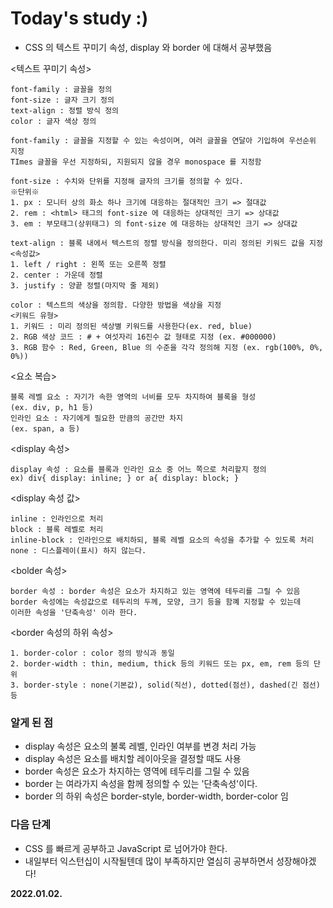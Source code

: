 # Today's study :)
- CSS 의 텍스트 꾸미기 속성, display 와 border 에 대해서 공부했음

<텍스트 꾸미기 속성>

    font-family : 글꼴을 정의
    font-size : 글자 크기 정의
    text-align : 정렬 방식 정의
    color : 글자 색상 정의
    
<font-family>

    font-family : 글꼴을 지정할 수 있는 속성이며, 여러 글꼴을 연달아 기입하여 우선순위 지정
    TImes 글꼴을 우선 지정하되, 지원되지 않을 경우 monospace 를 지정함

<font-size>

    font-size : 수치와 단위를 지정해 글자의 크기를 정의할 수 있다.
    ※단위※
    1. px : 모니터 상의 화소 하나 크기에 대응하는 절대적인 크기 => 절대값
    2. rem : <html> 태그의 font-size 에 대응하는 상대적인 크기 => 상대값
    3. em : 부모태그(상위태그) 의 font-size 에 대응하는 상대적인 크기 => 상대값
    
<text-align>
    
    text-align : 블록 내에서 텍스트의 정렬 방식을 정의한다. 미리 정의된 키워드 값을 지정
    <속성값>
    1. left / right : 왼쪽 또는 오른쪽 정렬
    2. center : 가운데 정렬
    3. justify : 양끝 정렬(마지막 줄 제외)
    
<color>

    color : 텍스트의 색상을 정의함. 다양한 방법을 색상을 지정
    <키워드 유형>
    1. 키워드 : 미리 정의된 색상별 키워드를 사용한다(ex. red, blue)
    2. RGB 색상 코드 : # + 여섯자리 16진수 값 형태로 지정 (ex. #000000)
    3. RGB 함수 : Red, Green, Blue 의 수준을 각각 정의해 지정 (ex. rgb(100%, 0%, 0%))
    
<요소 복습>

    블록 레벨 요소 : 자기가 속한 영역의 너비를 모두 차지하여 블록을 형성
    (ex. div, p, h1 등)
    인라인 요소 : 자기에게 필요한 만큼의 공간만 차지
    (ex. span, a 등)

<display 속성>

    display 속성 : 요소를 블록과 인라인 요소 중 어느 쪽으로 처리할지 정의
    ex) div{ display: inline; } or a{ display: block; }
    
<display 속성 값>

    inline : 인라인으로 처리
    block : 블록 레벨로 처리
    inline-block : 인라인으로 배치하되, 블록 레벨 요소의 속성을 추가할 수 있도록 처리
    none : 디스플레이(표시) 하지 않는다.
    
<bolder 속성>

    border 속성 : border 속성은 요소가 차지하고 있는 영역에 테두리를 그릴 수 있음
    border 속성에는 속성값으로 테두리의 두께, 모양, 크기 등을 함꼐 지정할 수 있는데
    이러한 속성을 '단축속성' 이라 한다.
    
<border 속성의 하위 속성>
    
    1. border-color : color 정의 방식과 동일
    2. border-width : thin, medium, thick 등의 키워드 또는 px, em, rem 등의 단위
    3. border-style : none(기본값), solid(직선), dotted(점선), dashed(긴 점선) 등
    
    
### 알게 된 점
- display 속성은 요소의 불록 레벨, 인라인 여부를 변경 처리 가능
- display 속성은 요소를 배치할 레이아웃을 결정할 때도 사용
- border 속성은 요소가 차지하는 영역에 테두리를 그릴 수 있음
- border 는 여라가지 속성을 함께 정의할 수 있는 '단축속성'이다.
- border 의 하위 속성은 border-style, border-width, border-color 임

### 다음 단계
- CSS 를 빠르게 공부하고 JavaScript 로 넘어가야 한다.
- 내일부터 익스턴십이 시작될텐데 많이 부족하지만 열심히 공부하면서 성장해야겠다!

**2022.01.02.**
